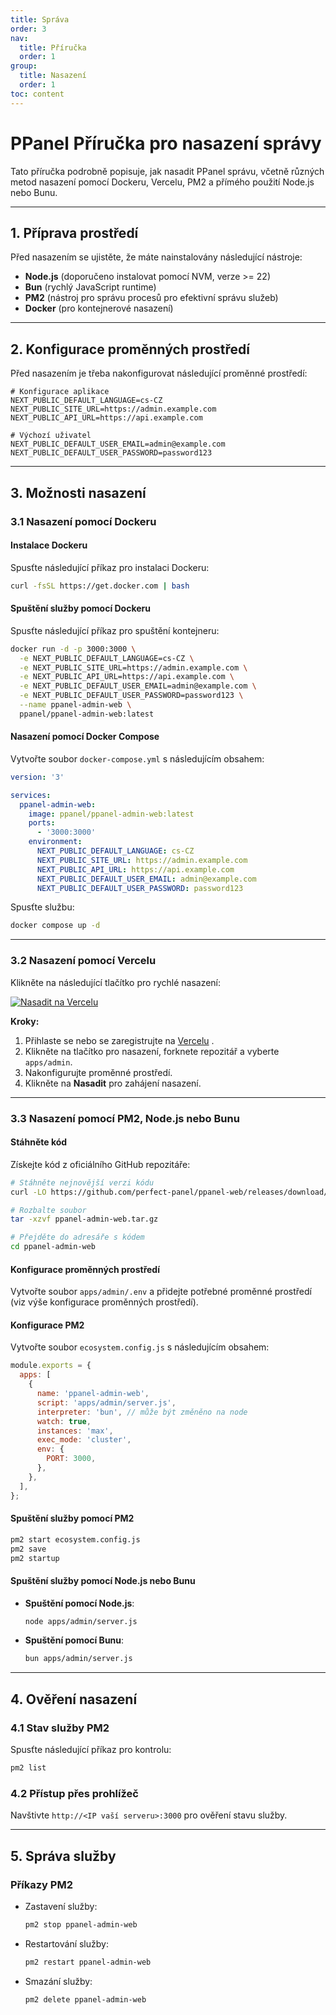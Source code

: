 ```yaml
---
title: Správa
order: 3
nav:
  title: Příručka
  order: 1
group:
  title: Nasazení
  order: 1
toc: content
---
```


# **PPanel Příručka pro nasazení správy**

Tato příručka podrobně popisuje, jak nasadit PPanel správu, včetně různých metod nasazení pomocí Dockeru, Vercelu, PM2 a přímého použití Node.js nebo Bunu.

---

## **1. Příprava prostředí**

Před nasazením se ujistěte, že máte nainstalovány následující nástroje:

- **Node.js** (doporučeno instalovat pomocí NVM, verze >= 22)
- **Bun** (rychlý JavaScript runtime)
- **PM2** (nástroj pro správu procesů pro efektivní správu služeb)
- **Docker** (pro kontejnerové nasazení)

---

## **2. Konfigurace proměnných prostředí**

Před nasazením je třeba nakonfigurovat následující proměnné prostředí:

```env
# Konfigurace aplikace
NEXT_PUBLIC_DEFAULT_LANGUAGE=cs-CZ
NEXT_PUBLIC_SITE_URL=https://admin.example.com
NEXT_PUBLIC_API_URL=https://api.example.com

# Výchozí uživatel
NEXT_PUBLIC_DEFAULT_USER_EMAIL=admin@example.com
NEXT_PUBLIC_DEFAULT_USER_PASSWORD=password123
```

---

## **3. Možnosti nasazení**

### **3.1 Nasazení pomocí Dockeru**

#### Instalace Dockeru

Spusťte následující příkaz pro instalaci Dockeru:

```bash
curl -fsSL https://get.docker.com | bash
```

#### Spuštění služby pomocí Dockeru

Spusťte následující příkaz pro spuštění kontejneru:

```bash
docker run -d -p 3000:3000 \
  -e NEXT_PUBLIC_DEFAULT_LANGUAGE=cs-CZ \
  -e NEXT_PUBLIC_SITE_URL=https://admin.example.com \
  -e NEXT_PUBLIC_API_URL=https://api.example.com \
  -e NEXT_PUBLIC_DEFAULT_USER_EMAIL=admin@example.com \
  -e NEXT_PUBLIC_DEFAULT_USER_PASSWORD=password123 \
  --name ppanel-admin-web \
  ppanel/ppanel-admin-web:latest
```

#### Nasazení pomocí Docker Compose

Vytvořte soubor `docker-compose.yml` s následujícím obsahem:

```yaml
version: '3'

services:
  ppanel-admin-web:
    image: ppanel/ppanel-admin-web:latest
    ports:
      - '3000:3000'
    environment:
      NEXT_PUBLIC_DEFAULT_LANGUAGE: cs-CZ
      NEXT_PUBLIC_SITE_URL: https://admin.example.com
      NEXT_PUBLIC_API_URL: https://api.example.com
      NEXT_PUBLIC_DEFAULT_USER_EMAIL: admin@example.com
      NEXT_PUBLIC_DEFAULT_USER_PASSWORD: password123
```

Spusťte službu:

```bash
docker compose up -d
```

---

### **3.2 Nasazení pomocí Vercelu**

Klikněte na následující tlačítko pro rychlé nasazení:

[![Nasadit na Vercelu](https://vercel.com/button)](https://vercel.com/new/clone?demo-description=PPanel%20je%20čistý%2C%20profesionální%20a%20dokonalý%20nástroj%20pro%20proxy%20panel%2C%20navržený%20tak%2C%20aby%20byl%20vaší%20ideální%20volbou%20pro%20učení%20a%20praktické%20použití&demo-image=https%3A%2F%2Furlscan.io%2Fliveshot%2F%3Fwidth%3D1920%26height%3D1080%26url%3Dhttps%3A%2F%2Fadmin.ppanel.dev&demo-title=PPanel%20Admin%20Web&demo-url=https%3A%2F%2Fadmin.ppanel.dev%2F&from=.&project-name=ppanel-admin-web&repository-name=ppanel-web&repository-url=https%3A%2F%2Fgithub.com%2Fperfect-panel%2Fppanel-web&root-directory=apps%2Fadmin&skippable-integrations=1)

**Kroky:**

1. Přihlaste se nebo se zaregistrujte na [Vercelu](https://vercel.com/) .
2. Klikněte na tlačítko pro nasazení, forknete repozitář a vyberte `apps/admin`.
3. Nakonfigurujte proměnné prostředí.
4. Klikněte na **Nasadit** pro zahájení nasazení.

---

### **3.3 Nasazení pomocí PM2, Node.js nebo Bunu**

#### Stáhněte kód

Získejte kód z oficiálního GitHub repozitáře:

```bash
# Stáhněte nejnovější verzi kódu
curl -LO https://github.com/perfect-panel/ppanel-web/releases/download/v1.0.0/ppanel-admin-web.tar.gz

# Rozbalte soubor
tar -xzvf ppanel-admin-web.tar.gz

# Přejděte do adresáře s kódem
cd ppanel-admin-web
```

#### Konfigurace proměnných prostředí

Vytvořte soubor `apps/admin/.env` a přidejte potřebné proměnné prostředí (viz výše konfigurace proměnných prostředí).

#### Konfigurace PM2

Vytvořte soubor `ecosystem.config.js` s následujícím obsahem:

```javascript
module.exports = {
  apps: [
    {
      name: 'ppanel-admin-web',
      script: 'apps/admin/server.js',
      interpreter: 'bun', // může být změněno na node
      watch: true,
      instances: 'max',
      exec_mode: 'cluster',
      env: {
        PORT: 3000,
      },
    },
  ],
};
```

#### Spuštění služby pomocí PM2

```bash
pm2 start ecosystem.config.js
pm2 save
pm2 startup
```

#### Spuštění služby pomocí Node.js nebo Bunu

- **Spuštění pomocí Node.js**:
  ```bash
  node apps/admin/server.js
  ```
- **Spuštění pomocí Bunu**:
  ```bash
  bun apps/admin/server.js
  ```

---

## **4. Ověření nasazení**

### **4.1 Stav služby PM2**

Spusťte následující příkaz pro kontrolu:

```bash
pm2 list
```

### **4.2 Přístup přes prohlížeč**

Navštivte `http://<IP vaší serveru>:3000` pro ověření stavu služby.

---

## **5. Správa služby**

### **Příkazy PM2**

- Zastavení služby:
  ```bash
  pm2 stop ppanel-admin-web
  ```
- Restartování služby:
  ```bash
  pm2 restart ppanel-admin-web
  ```
- Smazání služby:
  ```bash
  pm2 delete ppanel-admin-web
  ```
